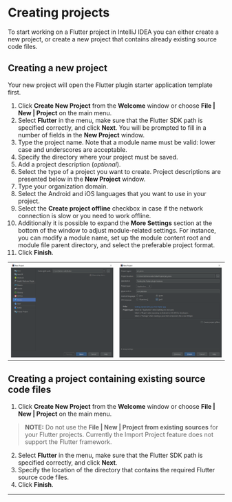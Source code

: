 # Creating projects

To start working on a Flutter project in IntelliJ IDEA you can either create a new project, or create a new project that contains 
already existing source code files.

## Creating a new project
Your new project will open the Flutter plugin starter application template first.

1. Click **Create New Project** from the **Welcome** window or choose **File | New | Project** on the main menu.
2. Select **Flutter** in the menu, make sure that the Flutter SDK path is specified correctly, and click **Next**. 
You will be prompted to fill in a number of fields in the **New Project** window.
3. Type the project name. Note that a module name must be valid: lower case and underscores are acceptable.
4. Specify the directory where your project must be saved.
5. Add a project description (*optional*).
6. Select the type of a project you want to create. Project descriptions are presented below in the **New Project** window.
7. Type your organization domain.
8. Select the Android and iOS languages that you want to use in your project.
9. Select the **Create project offline** checkbox in case if the network connection is slow or you need to work offline.
10. Additionally it is possible to expand the **More Settings** section at the bottom of the window to adjust module-related settings. 
For instance, you can modify a module name, set up the module content root and module file parent directory, and select the preferable 
project format.
11. Click **Finish**.

|         |            |
| ------------- |:-------------:|
|<img src="https://github.com/straw-wave/draft/blob/master/img_final/4_new_project.png" alt="Allowed values" width="590"/>|<img src="https://github.com/straw-wave/draft/blob/master/img_final/4_new_project_2.png" alt="Allowed values" width="590"/>| 

## Creating a project containing existing source code files

1. Click **Create New Project** from the **Welcome** window or choose **File | New | Project** on the main menu. 
> **NOTE:** Do not use the **File | New | Project from existing sources** for your Flutter projects. Currently the Import Project feature
does not support the Flutter framework.
2. Select **Flutter** in the menu, make sure that the Flutter SDK path is specified correctly, and click **Next**.
3. Specify the location of the directory that contains the required Flutter source code files.
4. Click **Finish**. 

---
